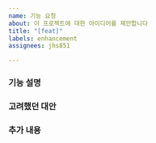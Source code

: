 ```yaml
---
name: 기능 요청
about: 이 프로젝트에 대한 아이디어를 제안합니다
title: "[feat]"
labels: enhancement
assignees: jhs851

---
```


### 기능 설명
<!--요청하는 기능에 대한 간결한 설명을 남겨주세요-->

### 고려했던 대안
<!--고려해 봤을 해결책이나 아이디어의 간결하고 명확한 설명을 남겨주세요-->

### 추가 내용
<!--추가적으로 덧붙일 내용을 남겨주세요-->
